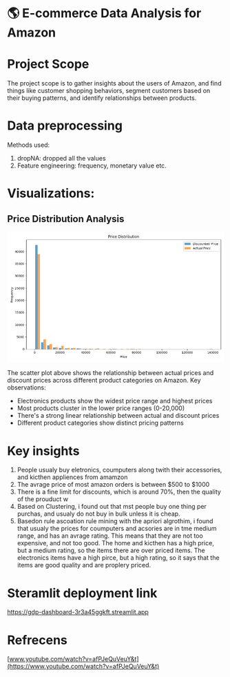 # :earth_americas: E-commerce Data Analysis for Amazon

# Project Scope 

The project scope is to gather insights about the users of Amazon, and find things like customer shopping behaviors, segment customers based on their buying patterns, and identify relationships between products. 

# Data preprocessing 

Methods used:

1. dropNA: dropped all the values
2. Feature engineering: frequency, monetary value etc.

# Visualizations:

## Price Distribution Analysis
![Price Distribution by Main Category](./price_distribution.png)

The scatter plot above shows the relationship between actual prices and discount prices across different product categories on Amazon. Key observations:
- Electronics products show the widest price range and highest prices
- Most products cluster in the lower price ranges (0-20,000)
- There's a strong linear relationship between actual and discount prices
- Different product categories show distinct pricing patterns

# Key insights

1. People usualy buy eletronics, coumputers along twith their accessories, and kicthen appliences from amamzon
2. The avrage price of most amazon orders is between $500 to $1000
3. There is a fine limit for discounts, which is around 70%, then the quality of the prouduct w
4. Based on Clustering, i found out that mst people buy one thing per purchas, and usualy do not buy in bulk unless it is cheap.
5. Basedon rule ascoation rule mining with the apriori algrothim, i found that usualy the prices for coumputers and acsories are in tme medium range, and has an avrage rating. This means that they are not too expensive, and not too good. The home and kicthen has a high price, but a medium rating, so the items there are over priced items. The electronics items have a high pirce, but a high rating, so it says that the items are good quality and are proplery priced. 

# Steramlit deployment link 

https://gdp-dashboard-3r3a45ggkft.streamlit.app


# Refrecens

[www.youtube.com/watch?v=afPJeQuVeuY&t](https://www.youtube.com/watch?v=afPJeQuVeuY&t)
